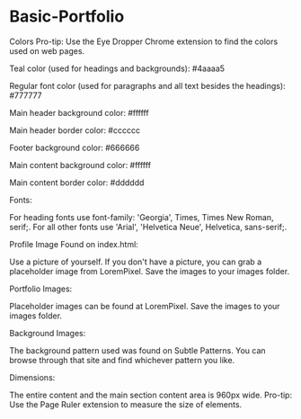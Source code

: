 # Basic-Portfolio

Colors Pro-tip: Use the Eye Dropper Chrome extension to find the colors used on web pages.

Teal color (used for headings and backgrounds): #4aaaa5

Regular font color (used for paragraphs and all text besides the headings): #777777

Main header background color: #ffffff

Main header border color: #cccccc

Footer background color: #666666

Main content background color: #ffffff

Main content border color: #dddddd

Fonts:

For heading fonts use font-family: 'Georgia', Times, Times New Roman, serif;.
For all other fonts use 'Arial', 'Helvetica Neue', Helvetica, sans-serif;.

Profile Image Found on index.html:

Use a picture of yourself.
If you don't have a picture, you can grab a placeholder image from LoremPixel. Save the images to your images folder.

Portfolio Images:

Placeholder images can be found at LoremPixel.
Save the images to your images folder.

Background Images:

The background pattern used was found on Subtle Patterns. You can browse through that site and find whichever pattern you like.

Dimensions:

The entire content and the main section content area is 960px wide.
Pro-tip: Use the Page Ruler extension to measure the size of elements.
